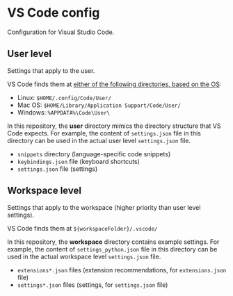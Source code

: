 # VS Code config

Configuration for Visual Studio Code.

## User level

Settings that apply to the user.

VS Code finds them at [either of the following directories, based on the OS][vscode-settings]:

- Linux: `$HOME/.config/Code/User/`
- Mac OS: `$HOME/Library/Application Support/Code/User/`
- Windows: `%APPDATA%\Code\User\`

In this repository, the **user** directory mimics the directory structure that VS Code expects. For example, the content of `settings.json` file in this directory can be used in the actual user level `settings.json` file.

- `snippets` directory (language-specific code snippets)
- `keybindings.json` file (keyboard shortcuts)
- `settings.json` file (settings)

## Workspace level

Settings that apply to the workspace (higher priority than user level settings).

VS Code finds them at `${workspaceFolder}/.vscode/`

In this repository, the **workspace** directory contains example settings. For example, the content of `settings_python.json` file in this directory can be used in the actual workspace level `settings.json` file.

- `extensions*.json` files (extension recommendations, for `extensions.json` file)
- `settings*.json` files (settings, for `settings.json` file)

[vscode-settings]: https://code.visualstudio.com/docs/getstarted/settings#_settings-file-locations
